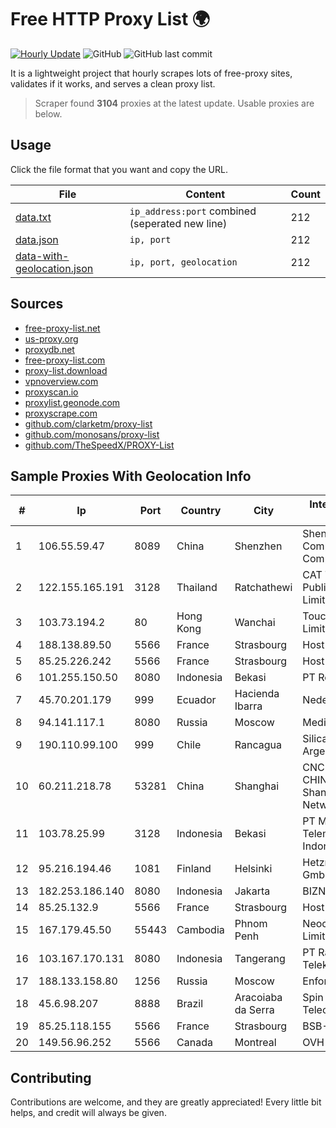 
# Free HTTP Proxy List 🌍

[![Hourly Update](https://github.com/mertguvencli/http-proxy-list/actions/workflows/main.yml/badge.svg?branch=main)](https://github.com/mertguvencli/http-proxy-list/actions/workflows/main.yml)
![GitHub](https://img.shields.io/github/license/mertguvencli/http-proxy-list)
![GitHub last commit](https://img.shields.io/github/last-commit/mertguvencli/http-proxy-list)

It is a lightweight project that hourly scrapes lots of free-proxy sites, validates if it works, and serves a clean proxy list.


> Scraper found **3104** proxies at the latest update. Usable proxies are below.

## Usage

Click the file format that you want and copy the URL.


|File|Content|Count|
|----|-------|-----|
|[data.txt](https://raw.githubusercontent.com/mertguvencli/http-proxy-list/main/proxy-list/data.txt)|`ip_address:port` combined (seperated new line)|212|
|[data.json](https://raw.githubusercontent.com/mertguvencli/http-proxy-list/main/proxy-list/data.json)|`ip, port`|212|
|[data-with-geolocation.json](https://raw.githubusercontent.com/mertguvencli/http-proxy-list/main/proxy-list/data-with-geolocation.json)|`ip, port, geolocation`|212|

## Sources

* [free-proxy-list.net](https://free-proxy-list.net)
* [us-proxy.org](https://www.us-proxy.org)
* [proxydb.net](http://proxydb.net)
* [free-proxy-list.com](https://free-proxy-list.com/?page=&port=&type%5B%5D=http&type%5B%5D=https&up_time=0&search=Search)
* [proxy-list.download](https://www.proxy-list.download/HTTP)
* [vpnoverview.com](https://vpnoverview.com/privacy/anonymous-browsing/free-proxy-servers)
* [proxyscan.io](https://www.proxyscan.io)
* [proxylist.geonode.com](https://proxylist.geonode.com/api/proxy-list?limit=300&page=1&sort_by=lastChecked&sort_type=desc&protocols=http,https)
* [proxyscrape.com](https://api.proxyscrape.com/v2/?request=displayproxies&protocol=http&timeout=10000&country=all&ssl=all&anonymity=all)
* [github.com/clarketm/proxy-list](https://raw.githubusercontent.com/clarketm/proxy-list/master/proxy-list-raw.txt)
* [github.com/monosans/proxy-list](https://raw.githubusercontent.com/monosans/proxy-list/main/proxies/http.txt)
* [github.com/TheSpeedX/PROXY-List](https://raw.githubusercontent.com/TheSpeedX/PROXY-List/master/http.txt)


## Sample Proxies With Geolocation Info

|#|Ip|Port|Country|City|Internet Service Provider|
|-|--|----|-------|----|-------------------------|
|1|106.55.59.47|8089|China|Shenzhen|Shenzhen Tencent Computer Systems Company Limited|
|2|122.155.165.191|3128|Thailand|Ratchathewi|CAT Telecom Public Company Limited|
|3|103.73.194.2|80|Hong Kong|Wanchai|TouchPal HK Co., Limited|
|4|188.138.89.50|5566|France|Strasbourg|Host Europe GmbH|
|5|85.25.226.242|5566|France|Strasbourg|Host Europe GmbH|
|6|101.255.150.50|8080|Indonesia|Bekasi|PT Remala Abadi|
|7|45.70.201.179|999|Ecuador|Hacienda Ibarra|Nedetel S.A.|
|8|94.141.117.1|8080|Russia|Moscow|MediaCom LLC|
|9|190.110.99.100|999|Chile|Rancagua|Silica Networks Argentina S.A.|
|10|60.211.218.78|53281|China|Shanghai|CNC Group CHINA169 Shandong Province Network|
|11|103.78.25.99|3128|Indonesia|Bekasi|PT Mora Telematika Indonesia|
|12|95.216.194.46|1081|Finland|Helsinki|Hetzner Online GmbH|
|13|182.253.186.140|8080|Indonesia|Jakarta|BIZNET|
|14|85.25.132.9|5566|France|Strasbourg|Host Europe GmbH|
|15|167.179.45.50|55443|Cambodia|Phnom Penh|NeocomISP Limited|
|16|103.167.170.131|8080|Indonesia|Tangerang|PT Rajeg Media Telekomunikasi|
|17|188.133.158.80|1256|Russia|Moscow|Enforta-MSK|
|18|45.6.98.207|8888|Brazil|Aracoiaba da Serra|Spin TelecomunicaÔÔes|
|19|85.25.118.155|5566|France|Strasbourg|BSB-SERVICE|
|20|149.56.96.252|5566|Canada|Montreal|OVH SAS|



## Contributing

Contributions are welcome, and they are greatly appreciated! Every
little bit helps, and credit will always be given.

